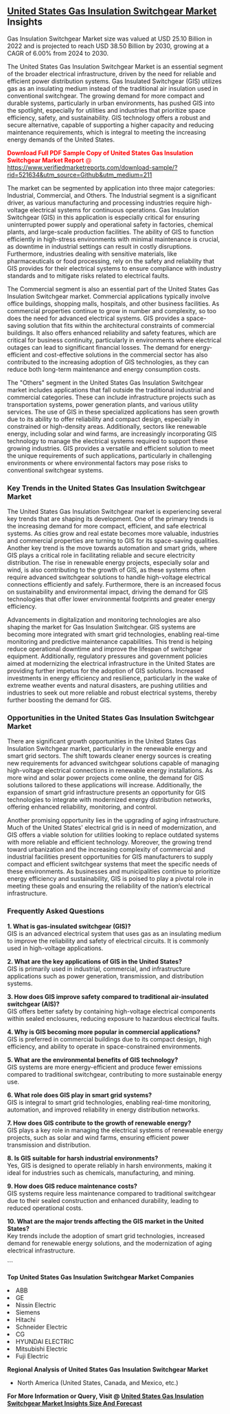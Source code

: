 <h2><a href="https://www.verifiedmarketreports.com/download-sample/?rid=521634&amp;utm_source=Github&amp;utm_medium=211" target="_blank">United States Gas Insulation Switchgear Market</a> Insights</h2><p>Gas Insulation Switchgear Market size was valued at USD 25.10 Billion in 2022 and is projected to reach USD 38.50 Billion by 2030, growing at a CAGR of 6.00% from 2024 to 2030.</p><p><p>The United States Gas Insulation Switchgear Market is an essential segment of the broader electrical infrastructure, driven by the need for reliable and efficient power distribution systems. Gas Insulated Switchgear (GIS) utilizes gas as an insulating medium instead of the traditional air insulation used in conventional switchgear. The growing demand for more compact and durable systems, particularly in urban environments, has pushed GIS into the spotlight, especially for utilities and industries that prioritize space efficiency, safety, and sustainability. GIS technology offers a robust and secure alternative, capable of supporting a higher capacity and reducing maintenance requirements, which is integral to meeting the increasing energy demands of the United States.</p><p><p><span class=""><span style="color: #ff0000;"><strong>Download Full PDF Sample Copy of United States Gas Insulation Switchgear Market Report</strong> @ </span><a href="https://www.verifiedmarketreports.com/download-sample/?rid=521634&amp;utm_source=Github&amp;utm_medium=211" target="_blank">https://www.verifiedmarketreports.com/download-sample/?rid=521634&amp;utm_source=Github&amp;utm_medium=211</a></span></p></p><p>The market can be segmented by application into three major categories: Industrial, Commercial, and Others. The Industrial segment is a significant driver, as various manufacturing and processing industries require high-voltage electrical systems for continuous operations. Gas Insulation Switchgear (GIS) in this application is especially critical for ensuring uninterrupted power supply and operational safety in factories, chemical plants, and large-scale production facilities. The ability of GIS to function efficiently in high-stress environments with minimal maintenance is crucial, as downtime in industrial settings can result in costly disruptions. Furthermore, industries dealing with sensitive materials, like pharmaceuticals or food processing, rely on the safety and reliability that GIS provides for their electrical systems to ensure compliance with industry standards and to mitigate risks related to electrical faults.<p>The Commercial segment is also an essential part of the United States Gas Insulation Switchgear market. Commercial applications typically involve office buildings, shopping malls, hospitals, and other business facilities. As commercial properties continue to grow in number and complexity, so too does the need for advanced electrical systems. GIS provides a space-saving solution that fits within the architectural constraints of commercial buildings. It also offers enhanced reliability and safety features, which are critical for business continuity, particularly in environments where electrical outages can lead to significant financial losses. The demand for energy-efficient and cost-effective solutions in the commercial sector has also contributed to the increasing adoption of GIS technologies, as they can reduce both long-term maintenance and energy consumption costs.<p>The "Others" segment in the United States Gas Insulation Switchgear market includes applications that fall outside the traditional industrial and commercial categories. These can include infrastructure projects such as transportation systems, power generation plants, and various utility services. The use of GIS in these specialized applications has seen growth due to its ability to offer reliability and compact design, especially in constrained or high-density areas. Additionally, sectors like renewable energy, including solar and wind farms, are increasingly incorporating GIS technology to manage the electrical systems required to support these growing industries. GIS provides a versatile and efficient solution to meet the unique requirements of such applications, particularly in challenging environments or where environmental factors may pose risks to conventional switchgear systems.<h3>Key Trends in the United States Gas Insulation Switchgear Market</h3><p>The United States Gas Insulation Switchgear market is experiencing several key trends that are shaping its development. One of the primary trends is the increasing demand for more compact, efficient, and safe electrical systems. As cities grow and real estate becomes more valuable, industries and commercial properties are turning to GIS for its space-saving qualities. Another key trend is the move towards automation and smart grids, where GIS plays a critical role in facilitating reliable and secure electricity distribution. The rise in renewable energy projects, especially solar and wind, is also contributing to the growth of GIS, as these systems often require advanced switchgear solutions to handle high-voltage electrical connections efficiently and safely. Furthermore, there is an increased focus on sustainability and environmental impact, driving the demand for GIS technologies that offer lower environmental footprints and greater energy efficiency.<p>Advancements in digitalization and monitoring technologies are also shaping the market for Gas Insulation Switchgear. GIS systems are becoming more integrated with smart grid technologies, enabling real-time monitoring and predictive maintenance capabilities. This trend is helping reduce operational downtime and improve the lifespan of switchgear equipment. Additionally, regulatory pressures and government policies aimed at modernizing the electrical infrastructure in the United States are providing further impetus for the adoption of GIS solutions. Increased investments in energy efficiency and resilience, particularly in the wake of extreme weather events and natural disasters, are pushing utilities and industries to seek out more reliable and robust electrical systems, thereby further boosting the demand for GIS.<h3>Opportunities in the United States Gas Insulation Switchgear Market</h3><p>There are significant growth opportunities in the United States Gas Insulation Switchgear market, particularly in the renewable energy and smart grid sectors. The shift towards cleaner energy sources is creating new requirements for advanced switchgear solutions capable of managing high-voltage electrical connections in renewable energy installations. As more wind and solar power projects come online, the demand for GIS solutions tailored to these applications will increase. Additionally, the expansion of smart grid infrastructure presents an opportunity for GIS technologies to integrate with modernized energy distribution networks, offering enhanced reliability, monitoring, and control.<p>Another promising opportunity lies in the upgrading of aging infrastructure. Much of the United States' electrical grid is in need of modernization, and GIS offers a viable solution for utilities looking to replace outdated systems with more reliable and efficient technology. Moreover, the growing trend toward urbanization and the increasing complexity of commercial and industrial facilities present opportunities for GIS manufacturers to supply compact and efficient switchgear systems that meet the specific needs of these environments. As businesses and municipalities continue to prioritize energy efficiency and sustainability, GIS is poised to play a pivotal role in meeting these goals and ensuring the reliability of the nation’s electrical infrastructure.<h3>Frequently Asked Questions</h3><p><strong>1. What is gas-insulated switchgear (GIS)?</strong><br>GIS is an advanced electrical system that uses gas as an insulating medium to improve the reliability and safety of electrical circuits. It is commonly used in high-voltage applications.</p><p><strong>2. What are the key applications of GIS in the United States?</strong><br>GIS is primarily used in industrial, commercial, and infrastructure applications such as power generation, transmission, and distribution systems.</p><p><strong>3. How does GIS improve safety compared to traditional air-insulated switchgear (AIS)?</strong><br>GIS offers better safety by containing high-voltage electrical components within sealed enclosures, reducing exposure to hazardous electrical faults.</p><p><strong>4. Why is GIS becoming more popular in commercial applications?</strong><br>GIS is preferred in commercial buildings due to its compact design, high efficiency, and ability to operate in space-constrained environments.</p><p><strong>5. What are the environmental benefits of GIS technology?</strong><br>GIS systems are more energy-efficient and produce fewer emissions compared to traditional switchgear, contributing to more sustainable energy use.</p><p><strong>6. What role does GIS play in smart grid systems?</strong><br>GIS is integral to smart grid technologies, enabling real-time monitoring, automation, and improved reliability in energy distribution networks.</p><p><strong>7. How does GIS contribute to the growth of renewable energy?</strong><br>GIS plays a key role in managing the electrical systems of renewable energy projects, such as solar and wind farms, ensuring efficient power transmission and distribution.</p><p><strong>8. Is GIS suitable for harsh industrial environments?</strong><br>Yes, GIS is designed to operate reliably in harsh environments, making it ideal for industries such as chemicals, manufacturing, and mining.</p><p><strong>9. How does GIS reduce maintenance costs?</strong><br>GIS systems require less maintenance compared to traditional switchgear due to their sealed construction and enhanced durability, leading to reduced operational costs.</p><p><strong>10. What are the major trends affecting the GIS market in the United States?</strong><br>Key trends include the adoption of smart grid technologies, increased demand for renewable energy solutions, and the modernization of aging electrical infrastructure.</p>```</p><p><strong>Top United States Gas Insulation Switchgear Market Companies</strong></p><div data-test-id=""><p><li>ABB</li><li> GE</li><li> Nissin Electric</li><li> Siemens</li><li> Hitachi</li><li> Schneider Electric</li><li> CG</li><li> HYUNDAI ELECTRIC</li><li> Mitsubishi Electric</li><li> Fuji Electric</li></p><div><strong>Regional Analysis of&nbsp;United States Gas Insulation Switchgear Market</strong></div><ul><li dir="ltr"><p dir="ltr">North America&nbsp;(United States, Canada, and Mexico, etc.)</p></li></ul><p><strong>For More Information or Query, Visit @&nbsp;</strong><strong><a href="https://www.verifiedmarketreports.com/product/gas-insulation-switchgear-market-size-and-forecast/?utm_source=Github&amp;utm_medium=211" target="_blank">United States Gas Insulation Switchgear Market Insights Size And Forecast</a></strong></p></div>
